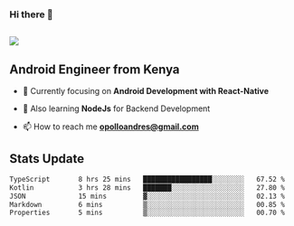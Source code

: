 ### Hi there 👋
<h2 align="left"><img src="https://readme-typing-svg.herokuapp.com?color='blue'&lines=I'm+Andrew+Opollo😊;Welcome+to+my+Github😜"> </h2>

## Android Engineer from Kenya


- 🌱 Currently focusing on **Android Development with React-Native**

- 🔭 Also learning **NodeJs** for Backend Development

- 📫 How to reach me **opolloandres@gmail.com**


## Stats Update
<!--START_SECTION:waka-->

```txt
TypeScript       8 hrs 25 mins   █████████████████░░░░░░░░   67.52 %
Kotlin           3 hrs 28 mins   ███████░░░░░░░░░░░░░░░░░░   27.80 %
JSON             15 mins         ▓░░░░░░░░░░░░░░░░░░░░░░░░   02.13 %
Markdown         6 mins          ▒░░░░░░░░░░░░░░░░░░░░░░░░   00.85 %
Properties       5 mins          ▒░░░░░░░░░░░░░░░░░░░░░░░░   00.70 %
```

<!--END_SECTION:waka-->


